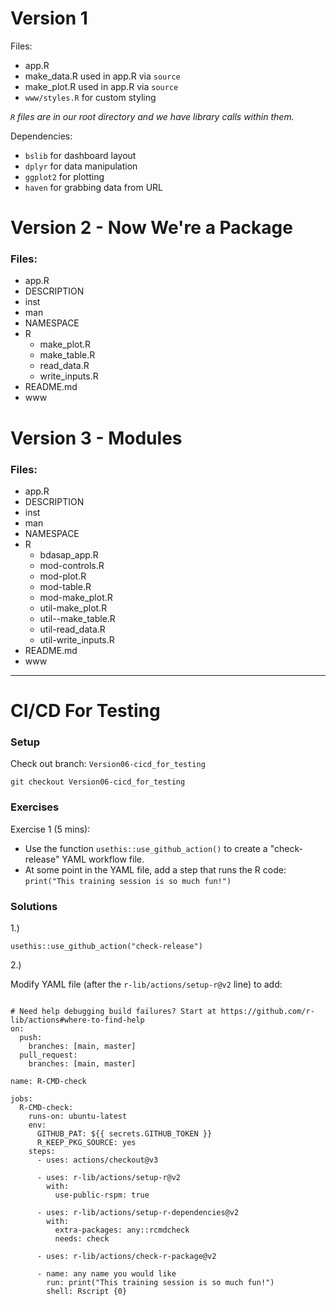 # Version 1 

Files:
- app.R
- make_data.R used in app.R via `source`
- make_plot.R used in app.R via `source`
- `www/styles.R` for custom styling

*`R` files are in our root directory and we have library calls within them.*

Dependencies: 
- `bslib` for dashboard layout
- `dplyr` for data manipulation
- `ggplot2` for plotting
- `haven` for grabbing data from URL

# Version 2 - Now We're a Package

### Files:
* app.R
* DESCRIPTION
* inst
* man
* NAMESPACE
* R
  * make_plot.R
  * make_table.R
  * read_data.R
  * write_inputs.R
* README.md
* www

# Version 3 - Modules

### Files: 

* app.R
* DESCRIPTION
* inst
* man
* NAMESPACE
* R
  * bdasap_app.R
  * mod-controls.R
  * mod-plot.R
  * mod-table.R
  * mod-make_plot.R
  * util-make_plot.R
  * util--make_table.R
  * util-read_data.R
  * util-write_inputs.R
* README.md
* www

---

# CI/CD For Testing

### Setup

Check out branch: `Version06-cicd_for_testing`

```
git checkout Version06-cicd_for_testing
```

### Exercises

Exercise 1 (5 mins):

- Use the function `usethis::use_github_action()` to create a "check-release" YAML workflow file.
- At some point in the YAML file, add a step that runs the R code: `print("This training session is so much fun!")`


### Solutions

1.) 
```
usethis::use_github_action("check-release")
```

2.)

Modify YAML file (after the `r-lib/actions/setup-r@v2` line) to add:

```

# Need help debugging build failures? Start at https://github.com/r-lib/actions#where-to-find-help
on:
  push:
    branches: [main, master]
  pull_request:
    branches: [main, master]

name: R-CMD-check

jobs:
  R-CMD-check:
    runs-on: ubuntu-latest
    env:
      GITHUB_PAT: ${{ secrets.GITHUB_TOKEN }}
      R_KEEP_PKG_SOURCE: yes
    steps:
      - uses: actions/checkout@v3

      - uses: r-lib/actions/setup-r@v2
        with:
          use-public-rspm: true

      - uses: r-lib/actions/setup-r-dependencies@v2
        with:
          extra-packages: any::rcmdcheck
          needs: check

      - uses: r-lib/actions/check-r-package@v2

      - name: any name you would like
        run: print("This training session is so much fun!")
        shell: Rscript {0}

```
